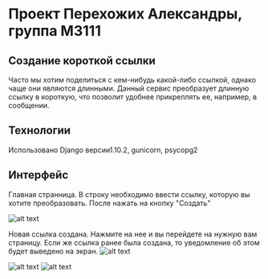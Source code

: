 # Проект Перехожих Александры, группа М3111
## Создание короткой ссылки

Часто мы хотим поделиться с кем-нибудь какой-либо ссылкой, однако чаще они являются длинными. Данный сервис преобразует длинную ссылку в короткую, что позволит удобнее прикреплять ее, например, в сообщении.

## Технологии
Использовано Django версии1.10.2, gunicorn, psycopg2

## Интерфейс
Главная странница. В строку необходимо ввести ссылку, которую вы хотите преобразовать. После нажать на кнопку "Создать"

![alt text](https://user-images.githubusercontent.com/22634614/26950221-f464d21e-4cad-11e7-9381-0136aa352a65.png)

Новая ссылка создана. Нажмите на нее и вы перейдете на нужную вам страницу. Если же ссылка ранее была создана, то уведомление об этом будет выведено на экран.
![alt text](https://user-images.githubusercontent.com/22634614/26950354-65037304-4cae-11e7-9fb4-5089aab125e7.png)

![alt text](https://user-images.githubusercontent.com/22634614/26950558-0f7f1086-4caf-11e7-85f6-433a3a846663.png)
![alt text]()




